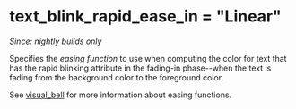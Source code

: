 # text_blink_rapid_ease_in = "Linear"

*Since: nightly builds only*

Specifies the *easing function* to use when computing the color
for text that has the rapid blinking attribute in the fading-in
phase--when the text is fading from the background color to the
foreground color.

See [visual_bell](visual_bell.md) for more information about
easing functions.
